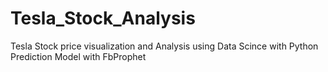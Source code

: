 # Tesla_Stock_Analysis
Tesla Stock price visualization and Analysis using Data Scince with Python
Prediction Model with FbProphet
